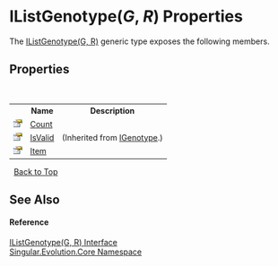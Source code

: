 # IListGenotype(*G*, *R*) Properties
 

The <a href="b41dfc3c-7aab-f649-1f02-9c78109b62c7">IListGenotype(G, R)</a> generic type exposes the following members.


## Properties
&nbsp;<table><tr><th></th><th>Name</th><th>Description</th></tr><tr><td>![Public property](media/pubproperty.gif "Public property")</td><td><a href="838d188d-ca14-f0f3-0096-e9f30cee31ee">Count</a></td><td /></tr><tr><td>![Public property](media/pubproperty.gif "Public property")</td><td><a href="daa9b607-0705-841a-d421-f8910cd5c62e">IsValid</a></td><td> (Inherited from <a href="13c3b50d-c9d9-6628-0a67-85353cdcfbb8">IGenotype</a>.)</td></tr><tr><td>![Public property](media/pubproperty.gif "Public property")</td><td><a href="1eb45478-5ca3-ecfe-1160-ed8e590b119e">Item</a></td><td /></tr></table>&nbsp;
<a href="#ilistgenotype(*g*,-*r*)-properties">Back to Top</a>

## See Also


#### Reference
<a href="b41dfc3c-7aab-f649-1f02-9c78109b62c7">IListGenotype(G, R) Interface</a><br /><a href="7a43d210-bf66-e44d-0f97-e9e0fe26b1b8">Singular.Evolution.Core Namespace</a><br />